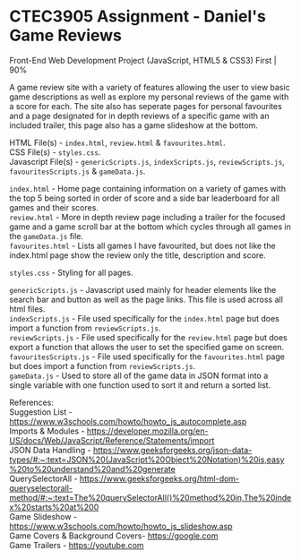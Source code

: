 # CTEC3905 Assignment - Daniel's Game Reviews<br/>

Front-End Web Development Project (JavaScript, HTML5 & CSS3) First | 90% 

A game review site with a variety of features allowing the user to view basic game descriptions as well as explore my personal reviews of the game with a score for each. The site also has seperate pages for personal favourites and a page designated for in depth reviews of a specific game with an included trailer, this page also has a game slideshow at the bottom. 

HTML File(s) - `index.html`, `review.html` & `favourites.html`.<br/>
CSS File(s) - `styles.css`.<br/>
Javascript File(s) - `genericScripts.js`, `indexScripts.js`, `reviewScripts.js`, `favouritesScripts.js` & `gameData.js`.<br/>

`index.html` - Home page containing information on a variety of games with the top 5 being sorted in order of score and a side bar leaderboard for all games and their scores. <br/>
`review.html` - More in depth review page including a trailer for the focused game and a game scroll bar at the bottom which cycles through all games in the `gameData.js` file.<br/>
`favourites.html` - Lists all games I have favourited, but does not like the index.html page show the review only the title, description and score.<br/>

`styles.css` - Styling for all pages.<br/>

`genericScripts.js` - Javascript used mainly for header elements like the search bar and button as well as the page links. This file is used across all html files.<br/>
`indexScripts.js` - File used specifically for the `index.html` page but does import a function from `reviewScripts.js`.<br/>
`reviewScripts.js` - File used specifically for the `review.html` page but does export a function that allows the user to set the specified game on screen.<br/>
`favouritesScripts.js` - File used specifically for the `favourites.html` page but does import a function from `reviewScripts.js`.<br/>
`gameData.js` - Used to store all of the game data in JSON format into a single variable with one function used to sort it and return a sorted list.<br/>

References:<br/>
Suggestion List - https://www.w3schools.com/howto/howto_js_autocomplete.asp<br/>
Imports & Modules - https://developer.mozilla.org/en-US/docs/Web/JavaScript/Reference/Statements/import<br/>
JSON Data Handling - https://www.geeksforgeeks.org/json-data-types/#:~:text=JSON%20(JavaScript%20Object%20Notation)%20is,easy%20to%20understand%20and%20generate<br/>
QuerySelectorAll - https://www.geeksforgeeks.org/html-dom-queryselectorall-method/#:~:text=The%20querySelectorAll()%20method%20in,The%20index%20starts%20at%200<br/>
Game Slideshow - https://www.w3schools.com/howto/howto_js_slideshow.asp<br/>
Game Covers & Background Covers- https://google.com<br/>
Game Trailers - https://youtube.com
